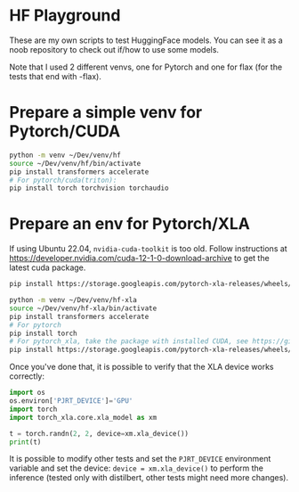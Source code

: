 # HF Playground

These are my own scripts to test HuggingFace models. You can see it as a noob repository to check out if/how to use some models.

Note that I used 2 different venvs, one for Pytorch and one for flax (for the tests that end with -flax).

# Prepare a simple venv for Pytorch/CUDA

```sh
python -m venv ~/Dev/venv/hf
source ~/Dev/venv/hf/bin/activate
pip install transformers accelerate
# For pytorch/cuda(triton):
pip install torch torchvision torchaudio
```

# Prepare an env for Pytorch/XLA


If using Ubuntu 22.04, `nvidia-cuda-toolkit` is too old. Follow instructions at https://developer.nvidia.com/cuda-12-1-0-download-archive to get the latest cuda package.


```sh
pip install https://storage.googleapis.com/pytorch-xla-releases/wheels/cuda/12.1/torch_xla-2.1.0-cp310-cp310-manylinux_2_28_x86_64.whl
```

```sh
python -m venv ~/Dev/venv/hf-xla
source ~/Dev/venv/hf-xla/bin/activate
pip install transformers accelerate
# For pytorch
pip install torch
# For pytorch_xla, take the package with installed CUDA, see https://github.com/pytorch/xla/blob/master/docs/gpu.md
pip install https://storage.googleapis.com/pytorch-xla-releases/wheels/cuda/12.1/torch_xla-2.1.0-cp310-cp310-manylinux_2_28_x86_64.whl

```

Once you've done that, it is possible to verify that the XLA device works correctly:

```python
import os
os.environ['PJRT_DEVICE']='GPU'
import torch
import torch_xla.core.xla_model as xm

t = torch.randn(2, 2, device=xm.xla_device())
print(t)
```

It is possible to modify other tests and set the `PJRT_DEVICE` environment variable and set the device: `device = xm.xla_device()` to perform the inference (tested only with distilbert, other tests might need more changes).
